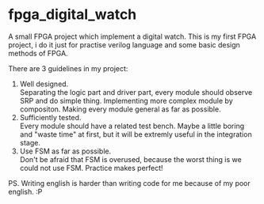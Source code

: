fpga_digital_watch
==================
A small FPGA project which implement a digital watch. This is my first FPGA project, i do it just for practise verilog language and some basic design methods of FPGA.

There are 3 guidelines in my project:</br>
1. Well designed.</br>
Separating the logic part and driver part, every module should observe SRP and do simple thing. Implementing more complex module by compositon. Making every module general as far as possible.</br>
2. Sufficiently tested.</br>
Every module should have a related test bench. Maybe a little boring and "waste time" at first, but it will be extremly useful in the integration stage.</br>
3. Use FSM as far as possible.</br>
Don't be afraid that FSM is overused, because the worst thing is we could not use FSM. Practice makes perfect!</br>

PS. Writing english is harder than writing code for me because of my poor english. :P
